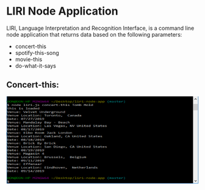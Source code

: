 # LIRI Node Application

LIRI, Language Interpretation and Recognition Interface, is a command line node application that returns data based on the following parameters:

* concert-this
* spotify-this-song
* movie-this
* do-what-it-says

## Concert-this:


![](https://github.com/Jrofalk/liri-node-app/blob/master/Images/concert-this.PNG)
